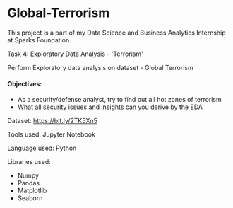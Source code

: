 # Global-Terrorism

This project is a part of my Data Science and Business Analytics Internship at Sparks Foundation.

Task 4: Exploratory Data Analysis - 'Terrorism'

Perform Exploratory data analysis on dataset - Global Terrorism

#### Objectives:
 - As a security/defense analyst, try to find out all hot zones of terrorism
 - What all security issues and insights can you derive by the EDA

Dataset: https://bit.ly/2TK5Xn5

Tools used: Jupyter Notebook

Language used: Python

Libraries used: 
 - Numpy
 - Pandas
 - Matplotlib
 - Seaborn
